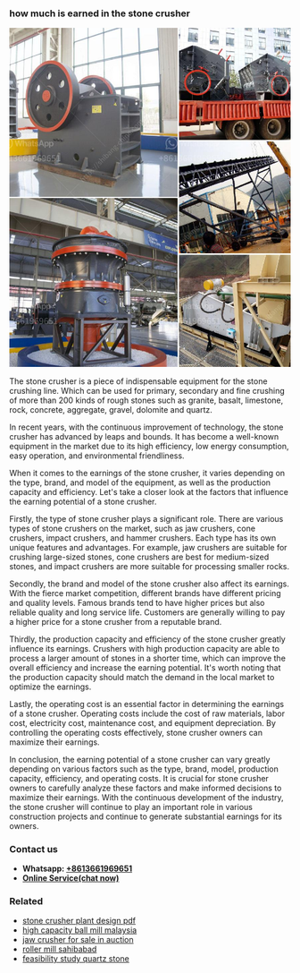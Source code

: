<h3>how much is earned in the stone crusher</h3><img src='1708589635.jpg' alt=''><p>The stone crusher is a piece of indispensable equipment for the stone crushing line. Which can be used for primary, secondary and fine crushing of more than 200 kinds of rough stones such as granite, basalt, limestone, rock, concrete, aggregate, gravel, dolomite and quartz.</p><p>In recent years, with the continuous improvement of technology, the stone crusher has advanced by leaps and bounds. It has become a well-known equipment in the market due to its high efficiency, low energy consumption, easy operation, and environmental friendliness.</p><p>When it comes to the earnings of the stone crusher, it varies depending on the type, brand, and model of the equipment, as well as the production capacity and efficiency. Let's take a closer look at the factors that influence the earning potential of a stone crusher.</p><p>Firstly, the type of stone crusher plays a significant role. There are various types of stone crushers on the market, such as jaw crushers, cone crushers, impact crushers, and hammer crushers. Each type has its own unique features and advantages. For example, jaw crushers are suitable for crushing large-sized stones, cone crushers are best for medium-sized stones, and impact crushers are more suitable for processing smaller rocks.</p><p>Secondly, the brand and model of the stone crusher also affect its earnings. With the fierce market competition, different brands have different pricing and quality levels. Famous brands tend to have higher prices but also reliable quality and long service life. Customers are generally willing to pay a higher price for a stone crusher from a reputable brand.</p><p>Thirdly, the production capacity and efficiency of the stone crusher greatly influence its earnings. Crushers with high production capacity are able to process a larger amount of stones in a shorter time, which can improve the overall efficiency and increase the earning potential. It's worth noting that the production capacity should match the demand in the local market to optimize the earnings.</p><p>Lastly, the operating cost is an essential factor in determining the earnings of a stone crusher. Operating costs include the cost of raw materials, labor cost, electricity cost, maintenance cost, and equipment depreciation. By controlling the operating costs effectively, stone crusher owners can maximize their earnings.</p><p>In conclusion, the earning potential of a stone crusher can vary greatly depending on various factors such as the type, brand, model, production capacity, efficiency, and operating costs. It is crucial for stone crusher owners to carefully analyze these factors and make informed decisions to maximize their earnings. With the continuous development of the industry, the stone crusher will continue to play an important role in various construction projects and continue to generate substantial earnings for its owners.</p><h3>Contact us</h3><ul><li><strong>Whatsapp:&nbsp;<a href="https://wa.me/8613661969651">+8613661969651</a></strong></li><li><a href="https://swt.shibang-china.com/?git&amp;zhl&amp;how much is earned in the stone crusher"><strong>Online Service(chat now)</strong></a></li></ul><h3>Related</h3><ul><li><a href='stone crusher plant design pdf.md'>stone crusher plant design pdf</a></li><li><a href='high capacity ball mill malaysia.md'>high capacity ball mill malaysia</a></li><li><a href='jaw crusher for sale in auction.md'>jaw crusher for sale in auction</a></li><li><a href='roller mill sahibabad.md'>roller mill sahibabad</a></li><li><a href='feasibility study quartz stone.md'>feasibility study quartz stone</a></li></ul>